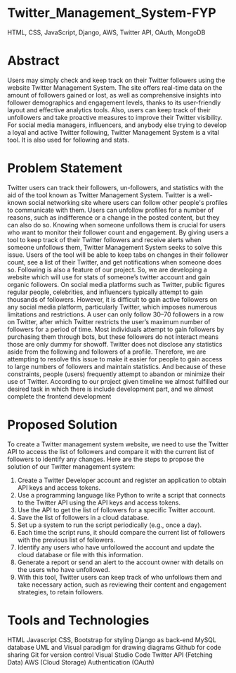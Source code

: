 # Twitter_Management_System-FYP
HTML, CSS, JavaScript, Django, AWS, Twitter API, OAuth, MongoDB


# Abstract
Users may simply check and keep track on their Twitter followers using the website Twitter Management System. The site offers real-time data on the amount of followers gained or lost, as well as comprehensive insights into follower demographics and engagement levels, thanks to its user-friendly layout and effective analytics tools. Also, users can keep track of their unfollowers and take proactive measures to improve their Twitter visibility. For social media managers, influencers, and anybody else trying to develop a loyal and active Twitter following, Twitter Management System is a vital tool. It is also used for following and stats.

# Problem Statement
Twitter users can track their followers, un-followers, and statistics with the aid of the tool known as Twitter Management System. Twitter is a well-known social networking site where users can follow other people's profiles to communicate with them. Users can unfollow profiles for a number of reasons, such as indifference or a change in the posted content, but they can also do so. Knowing when someone unfollows them is crucial for users who want to monitor their follower count and engagement. By giving users a tool to keep track of their Twitter followers and receive alerts when someone unfollows them, Twitter Management System seeks to solve this issue. Users of the tool will be able to keep tabs on changes in their follower count, see a list of their Twitter, and get notifications when someone does so. Following is also a feature of our project. So, we are developing a website which will use for stats of someone’s twitter account and gain organic followers. On social media platforms such as Twitter, public figures regular people, celebrities, and influencers typically attempt to gain thousands of followers. However, it is difficult to gain active followers on any social media platform, particularly Twitter, which imposes numerous limitations and restrictions. A user can only follow 30–70 followers in a row on Twitter, after which Twitter restricts the user’s maximum number of followers for a period of time. Most individuals attempt to gain followers by purchasing them through bots, but these followers do not interact means those are only dummy for showoff. Twitter does not disclose any statistics aside from the following and followers of a profile. Therefore, we are attempting to resolve this issue to make it easier for people to gain access to large numbers of followers and maintain statistics. And because of these constraints, people (users) frequently attempt to abandon or minimize their use of Twitter. According to our project given timeline we almost fulfilled our desired task in which there is include development part, and we almost complete the frontend development

# Proposed Solution
To create a Twitter management system website, we need to use the Twitter API to access the list of followers and compare it with the current list of followers to identify any changes.
Here are the steps to propose the solution of our Twitter management system:
1. Create a Twitter Developer account and register an application to obtain API keys and access tokens.
2. Use a programming language like Python to write a script that connects to the Twitter API using the API keys and access tokens.
3. Use the API to get the list of followers for a specific Twitter account.
4. Save the list of followers in a cloud database.
5. Set up a system to run the script periodically (e.g., once a day).
6. Each time the script runs, it should compare the current list of followers with the previous list of followers.
7. Identify any users who have unfollowed the account and update the cloud database or file with this information.
8. Generate a report or send an alert to the account owner with details on the users who have unfollowed.
9. With this tool, Twitter users can keep track of who unfollows them and take necessary action, such as reviewing their content and engagement strategies, to retain followers.

# Tools and Technologies
HTML
Javascript
CSS, Bootstrap for styling
Django as back-end
MySQL database
UML and Visual paradigm  for drawing diagrams
Github for code sharing
Git for version control
Visual Studio Code
Twitter API (Fetching Data)
AWS (Cloud Storage)
Authentication (OAuth)
